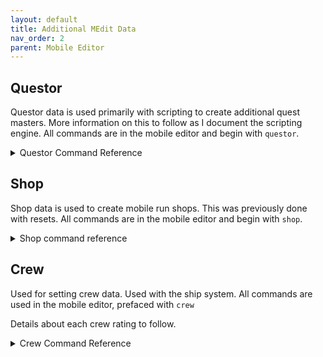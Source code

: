 ```yaml
---
layout: default
title: Additional MEdit Data
nav_order: 2
parent: Mobile Editor
---
```


## Questor
Questor data is used primarily with scripting to create additional quest masters. More information on this to follow as I document the scripting engine. All commands are in the mobile editor and begin with `questor`.

<details>
<summary>Questor Command Reference</summary>

### Add

Enables questor data on the mob.

### Remove

Removes questor data from the mob.

### Scroll `<vnum>`

Sets the scroll object the questor will hand out to the specified vnum.

### Keywords `<string>`

Sets keywords for the scroll.

Ex: `questor scroll keywords quest scroll` - This will set the keywords of the scroll given to players to `quest scroll`.

### Short `<string>`

Sets the short desc for the scroll.

### Long `<long>`

Sets the long desc for the scroll.

### Header

Opens a string editor to set the header for the scroll. See `mshow 6777` for an example quest scroll.

### Footer

Opens a string editor to set the footer for the scroll. See `mshow 6777` for an example.

### Prefix `<string>`

Sets the prefix used for each line of the quest scroll after the header.

### Suffix `<string>`

Sets the suffix used for each line of the quest scroll after the header.

### Width `<number>`

Sets a maximum line width for the scroll lines.

</details>


## Shop
Shop data is used to create mobile run shops. This was previously done with resets. All commands are in the mobile editor and begin with `shop`.

<details>
<summary>Shop command reference</summary>

### Assign

Assigns a shop to this mobile.

### Remove

Removes shop data from the mobile.

### Discount `<0-100|reset>`

Sets the discount rate for the shop.

### Flags `<flag1> [flag2] [flag3] ...`

Sets [shop flags](medit-flags-reference#shop) on this mobile's shop.

### Hours `<opening> <closing>`

Sets the hours the shop is operational, from 0-23

### Profit `<buying> <selling>`

Sets the markup (or mark down) for buying from or selling to this shop.

### Restock `<minutes>`

How often the shop restocks.

### Shipyard clear

Clears shipyard data from the shop

### Shipyard `<wilds uid> <x1> <y1> <x2> <y2> <description>`

Designates a square area on the given wilderness map as a shipyard to place new vessels.

### Stock add `<type> <value>`

Adds a new stock entry to the shop. Type/value combinations below:

| type | value |
|:-----|:------|
| object | vnum |
| pet | vnum |
| mount | vnum |
| guard | vnum |
| crew | vnum |
| ship | vnum |
| custom | keyword |

### Stock `<#> discount <0-100>`

Sets a discount percentage for the given stock entry.

### Stock `<#> description <string>`

A short description of what the stock entry is. Appears on a new line in the shop list.

### Stock `<#> level <level|0>`

Sets the level of this stock entry. Used for loading items or mobs. 0 will use the object/mob's assigned level.

### Stock `<#> price <currency> <value>`

Sets the price for the stock entry. Can set multiple prices, all will be charged. Use 0 for any currency to remove it.

Ex: `shop stock 1 price silver 20`, `shop stock 1 price qp 20` - This will result in an item that costs 20 silver AND 20 quest points.

| currency | value |
|:---------|:------|
| silver | number |
| qp | number |
| dp | number |
| pneuma | number |
| custom | string |

### Stock `<#> quantity unlimited`

Sets this stock entry to have unlimited quantity.

### Stock `<#> quantity <number> [reset rate]`

Sets this stock entry to have the specified quantity, with an optional refresh rate per restock interval.

### Stock `<#> singular`

Sets a stock entry as singular. Cannot buy more than 1 at a time.

### Stock `<#> remove`

Removes the specified stock entry.

</details>


## Crew
Used for setting crew data. Used with the ship system. All commands are used in the mobile editor, prefaced with `crew`

Details about each crew rating to follow.

<details>
<summary>Crew Command Reference</summary>

### Assign

Adds crew data to the mobile.

### Remove

Removes crew data from the mobile.

### Minrank `<NYI>`

Not yet implemented. Meant to be minimum rank to hire this crew member.

### Scouting `<rating>`

Sets this crew member's 'scouting' skill rating.

### Gunning `<rating>`

Sets this crew member's 'gunning' skill rating.

### Oarring `<rating>`
Sets this crew member's 'oarring' skill rating.

### Mechanics `<rating>`

Sets this crew member's 'mechanics' skill rating.

### Navigation `<rating>`

Sets this crew member's 'navigation' skill rating.

### Leadership `<rating>`

Sets this crew member's 'leadership' skill rating.

</details>